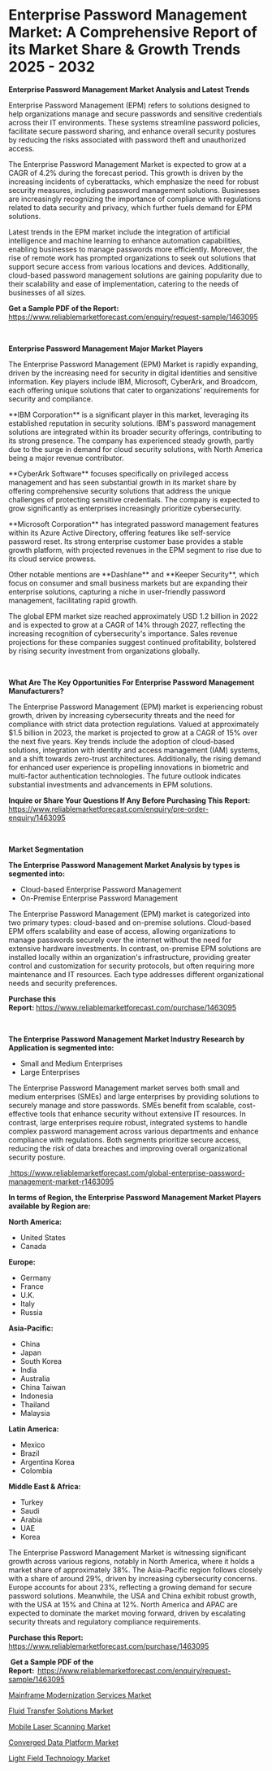<p><h1>Enterprise Password Management Market: A Comprehensive Report of its Market Share & Growth Trends 2025 - 2032</h1></p><p><strong>Enterprise Password Management Market Analysis and Latest Trends</strong></p>
<p><p>Enterprise Password Management (EPM) refers to solutions designed to help organizations manage and secure passwords and sensitive credentials across their IT environments. These systems streamline password policies, facilitate secure password sharing, and enhance overall security postures by reducing the risks associated with password theft and unauthorized access.</p><p>The Enterprise Password Management Market is expected to grow at a CAGR of 4.2% during the forecast period. This growth is driven by the increasing incidents of cyberattacks, which emphasize the need for robust security measures, including password management solutions. Businesses are increasingly recognizing the importance of compliance with regulations related to data security and privacy, which further fuels demand for EPM solutions.</p><p>Latest trends in the EPM market include the integration of artificial intelligence and machine learning to enhance automation capabilities, enabling businesses to manage passwords more efficiently. Moreover, the rise of remote work has prompted organizations to seek out solutions that support secure access from various locations and devices. Additionally, cloud-based password management solutions are gaining popularity due to their scalability and ease of implementation, catering to the needs of businesses of all sizes.</p></p>
<p><strong>Get a Sample PDF of the Report:&nbsp;</strong> <a href="https://www.reliablemarketforecast.com/enquiry/request-sample/1463095?utm_campaign=1169&utm_medium=2&utm_source=Github&utm_content=ia&utm_term=09032025&utm_id=enterprise-password-management">https://www.reliablemarketforecast.com/enquiry/request-sample/1463095</a></p>
<p>&nbsp;</p>
<p><strong>Enterprise Password Management Major Market Players</strong></p>
<p><p>The Enterprise Password Management (EPM) Market is rapidly expanding, driven by the increasing need for security in digital identities and sensitive information. Key players include IBM, Microsoft, CyberArk, and Broadcom, each offering unique solutions that cater to organizations’ requirements for security and compliance.</p><p>**IBM Corporation** is a significant player in this market, leveraging its established reputation in security solutions. IBM's password management solutions are integrated within its broader security offerings, contributing to its strong presence. The company has experienced steady growth, partly due to the surge in demand for cloud security solutions, with North America being a major revenue contributor.</p><p>**CyberArk Software** focuses specifically on privileged access management and has seen substantial growth in its market share by offering comprehensive security solutions that address the unique challenges of protecting sensitive credentials. The company is expected to grow significantly as enterprises increasingly prioritize cybersecurity.</p><p>**Microsoft Corporation** has integrated password management features within its Azure Active Directory, offering features like self-service password reset. Its strong enterprise customer base provides a stable growth platform, with projected revenues in the EPM segment to rise due to its cloud service prowess.</p><p>Other notable mentions are **Dashlane** and **Keeper Security**, which focus on consumer and small business markets but are expanding their enterprise solutions, capturing a niche in user-friendly password management, facilitating rapid growth.</p><p>The global EPM market size reached approximately USD 1.2 billion in 2022 and is expected to grow at a CAGR of 14% through 2027, reflecting the increasing recognition of cybersecurity's importance. Sales revenue projections for these companies suggest continued profitability, bolstered by rising security investment from organizations globally.</p></p>
<p>&nbsp;</p>
<p><strong>What Are The Key Opportunities For Enterprise Password Management Manufacturers?</strong></p>
<p><p>The Enterprise Password Management (EPM) market is experiencing robust growth, driven by increasing cybersecurity threats and the need for compliance with strict data protection regulations. Valued at approximately $1.5 billion in 2023, the market is projected to grow at a CAGR of 15% over the next five years. Key trends include the adoption of cloud-based solutions, integration with identity and access management (IAM) systems, and a shift towards zero-trust architectures. Additionally, the rising demand for enhanced user experience is propelling innovations in biometric and multi-factor authentication technologies. The future outlook indicates substantial investments and advancements in EPM solutions.</p></p>
<p><strong>Inquire or Share Your Questions If Any Before Purchasing This Report:</strong> <a href="https://www.reliablemarketforecast.com/enquiry/pre-order-enquiry/1463095?utm_campaign=1169&utm_medium=2&utm_source=Github&utm_content=ia&utm_term=09032025&utm_id=enterprise-password-management">https://www.reliablemarketforecast.com/enquiry/pre-order-enquiry/1463095</a></p>
<p>&nbsp;</p>
<p><strong>Market Segmentation</strong></p>
<p><strong>The Enterprise Password Management Market Analysis by types is segmented into:</strong></p>
<p><ul><li>Cloud-based Enterprise Password Management</li><li>On-Premise Enterprise Password Management</li></ul></p>
<p><p>The Enterprise Password Management (EPM) market is categorized into two primary types: cloud-based and on-premise solutions. Cloud-based EPM offers scalability and ease of access, allowing organizations to manage passwords securely over the internet without the need for extensive hardware investments. In contrast, on-premise EPM solutions are installed locally within an organization's infrastructure, providing greater control and customization for security protocols, but often requiring more maintenance and IT resources. Each type addresses different organizational needs and security preferences.</p></p>
<p><strong>Purchase this Report:&nbsp;</strong><a href="https://www.reliablemarketforecast.com/purchase/1463095?utm_campaign=1169&utm_medium=2&utm_source=Github&utm_content=ia&utm_term=09032025&utm_id=enterprise-password-management">https://www.reliablemarketforecast.com/purchase/1463095</a></p>
<p>&nbsp;</p>
<p><strong>The Enterprise Password Management Market Industry Research by Application is segmented into:</strong></p>
<p><ul><li>Small and Medium Enterprises</li><li>Large Enterprises</li></ul></p>
<p><p>The Enterprise Password Management market serves both small and medium enterprises (SMEs) and large enterprises by providing solutions to securely manage and store passwords. SMEs benefit from scalable, cost-effective tools that enhance security without extensive IT resources. In contrast, large enterprises require robust, integrated systems to handle complex password management across various departments and enhance compliance with regulations. Both segments prioritize secure access, reducing the risk of data breaches and improving overall organizational security posture.</p></p>
<p><a href="https://www.reliablemarketforecast.com/global-enterprise-password-management-market-r1463095?utm_campaign=1169&utm_medium=2&utm_source=Github&utm_content=ia&utm_term=09032025&utm_id=enterprise-password-management">&nbsp;https://www.reliablemarketforecast.com/global-enterprise-password-management-market-r1463095</a></p>
<p><strong>In terms of Region, the Enterprise Password Management Market Players available by Region are:</strong></p>
<p>
    <p> <strong> North America: </strong>
        <ul>
            <li>United States</li>
            <li>Canada</li>
        </ul>
        </p> 
    <p> <strong> Europe: </strong>
        <ul>
            <li>Germany</li>
            <li>France</li>
            <li>U.K.</li>
            <li>Italy</li>
            <li>Russia</li>
        </ul>
        </p> 
    <p> <strong> Asia-Pacific: </strong>
        <ul>
            <li>China</li>
            <li>Japan</li>
            <li>South Korea</li>
            <li>India</li>
            <li>Australia</li>
            <li>China Taiwan</li>
            <li>Indonesia</li>
            <li>Thailand</li>
            <li>Malaysia</li>
        </ul>
        </p> 
    <p> <strong> Latin America: </strong>
        <ul>
            <li>Mexico</li>
            <li>Brazil</li>
            <li>Argentina Korea</li>
            <li>Colombia</li>
        </ul>
        </p> 
    <p> <strong> Middle East & Africa: </strong>
        <ul>
            <li>Turkey</li>
            <li>Saudi</li>
            <li>Arabia</li>
            <li>UAE</li>
            <li>Korea</li>
        </ul>
    </p>
    </p>
<p><p>The Enterprise Password Management Market is witnessing significant growth across various regions, notably in North America, where it holds a market share of approximately 38%. The Asia-Pacific region follows closely with a share of around 29%, driven by increasing cybersecurity concerns. Europe accounts for about 23%, reflecting a growing demand for secure password solutions. Meanwhile, the USA and China exhibit robust growth, with the USA at 15% and China at 12%. North America and APAC are expected to dominate the market moving forward, driven by escalating security threats and regulatory compliance requirements.</p></p>
<p><strong>Purchase this Report: </strong><a href="https://www.reliablemarketforecast.com/purchase/1463095?utm_campaign=1169&utm_medium=2&utm_source=Github&utm_content=ia&utm_term=09032025&utm_id=enterprise-password-management">https://www.reliablemarketforecast.com/purchase/1463095</a></p>
<p>&nbsp;<strong>Get a Sample PDF of the Report:&nbsp;&nbsp;</strong><a href="https://www.reliablemarketforecast.com/enquiry/request-sample/1463095?utm_campaign=1169&utm_medium=2&utm_source=Github&utm_content=ia&utm_term=09032025&utm_id=enterprise-password-management">https://www.reliablemarketforecast.com/enquiry/request-sample/1463095</a></p>
<p><strong></strong></p>
<p><p><a href="https://github.com/lontohhikma/Market-Research-Report-List-1/blob/main/mainframe-modernization-services-market.md?utm_campaign=1169&utm_medium=2&utm_source=Github&utm_content=ia&utm_term=09032025&utm_id=enterprise-password-management">Mainframe Modernization Services Market</a></p><p><a href="https://github.com/laverkyllozc/Market-Research-Report-List-1/blob/main/fluid-transfer-solutions-market.md?utm_campaign=1169&utm_medium=2&utm_source=Github&utm_content=ia&utm_term=09032025&utm_id=enterprise-password-management">Fluid Transfer Solutions Market</a></p><p><a href="https://github.com/steegeneat/Market-Research-Report-List-1/blob/main/mobile-laser-scanning-market.md?utm_campaign=1169&utm_medium=2&utm_source=Github&utm_content=ia&utm_term=09032025&utm_id=enterprise-password-management">Mobile Laser Scanning Market</a></p><p><a href="https://github.com/clemmheisefy/Market-Research-Report-List-1/blob/main/converged-data-platform-market.md?utm_campaign=1169&utm_medium=2&utm_source=Github&utm_content=ia&utm_term=09032025&utm_id=enterprise-password-management">Converged Data Platform Market</a></p><p><a href="https://github.com/payareganiou/Market-Research-Report-List-1/blob/main/light-field-technology-market.md?utm_campaign=1169&utm_medium=2&utm_source=Github&utm_content=ia&utm_term=09032025&utm_id=enterprise-password-management">Light Field Technology Market</a></p></p>